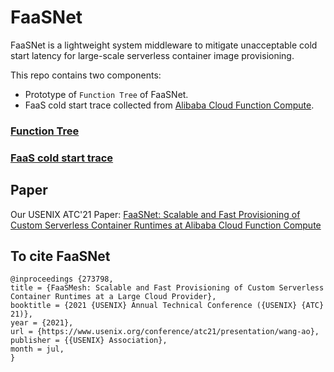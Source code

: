 # FaaSNet

FaaSNet is a lightweight system middleware to mitigate unacceptable cold start latency for large-scale serverless container image provisioning.

This repo contains two components:

- Prototype of ```Function Tree``` of FaaSNet.
- FaaS cold start trace collected from [Alibaba Cloud Function Compute](https://www.alibabacloud.com/product/function-compute).


### [Function Tree](https://github.com/mason-leap-lab/FaaSNet/tree/main/functionTree)

### [FaaS cold start trace](https://github.com/mason-leap-lab/FaaSNet/tree/main/trace)

## Paper

Our USENIX ATC'21
Paper: [FaaSNet: Scalable and Fast Provisioning of Custom Serverless Container Runtimes at Alibaba Cloud Function Compute](https://www.usenix.org/conference/atc21/presentation/wang-ao)

## To cite FaaSNet

```
@inproceedings {273798,
title = {FaaSMesh: Scalable and Fast Provisioning of Custom Serverless Container Runtimes at a Large Cloud Provider},
booktitle = {2021 {USENIX} Annual Technical Conference ({USENIX} {ATC} 21)},
year = {2021},
url = {https://www.usenix.org/conference/atc21/presentation/wang-ao},
publisher = {{USENIX} Association},
month = jul,
}
```